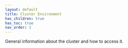 ```yaml
---
layout: default
title: Cluster Environment
has_children: true
has_toc: true
nav_order: 2
---
```


General information about the cluster and how to access it.
